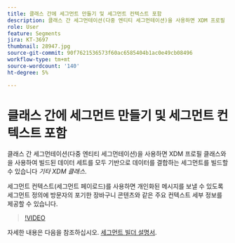 ```yaml
---
title: 클래스 간에 세그먼트 만들기 및 세그먼트 컨텍스트 포함
description: 클래스 간 세그먼테이션(다중 엔티티 세그먼테이션)을 사용하면 XDM 프로필 클래스와 다른 XDM 클래스를 사용하여 빌드된 데이터 세트를 모두 기반으로 데이터를 결합하는 세그먼트를 빌드할 수 있습니다. 세그먼트 컨텍스트(세그먼트 페이로드)를 사용하면 개인화된 메시지를 보낼 수 있도록 세그먼트 정의에 방문자의 포기한 장바구니 콘텐츠와 같은 주요 컨텍스트 세부 정보를 제공할 수 있습니다.
role: User
feature: Segments
jira: KT-3697
thumbnail: 28947.jpg
source-git-commit: 90f7621536573f60ac6585404b1ac0e49cb08496
workflow-type: tm+mt
source-wordcount: '140'
ht-degree: 5%

---
```



# 클래스 간에 세그먼트 만들기 및 세그먼트 컨텍스트 포함

클래스 간 세그먼테이션(다중 엔티티 세그먼테이션)을 사용하면 XDM 프로필 클래스와 을 사용하여 빌드된 데이터 세트를 모두 기반으로 데이터를 결합하는 세그먼트를 빌드할 수 있습니다 *기타 XDM 클래스*.

세그먼트 컨텍스트(세그먼트 페이로드)를 사용하면 개인화된 메시지를 보낼 수 있도록 세그먼트 정의에 방문자의 포기한 장바구니 콘텐츠와 같은 주요 컨텍스트 세부 정보를 제공할 수 있습니다.
>[!VIDEO](https://video.tv.adobe.com/v/28947?quality=12&learn=on)

자세한 내용은 다음을 참조하십시오. [세그먼트 빌더 설명서](https://experienceleague.adobe.com/docs/experience-platform/segmentation/ui/segment-builder.html).

